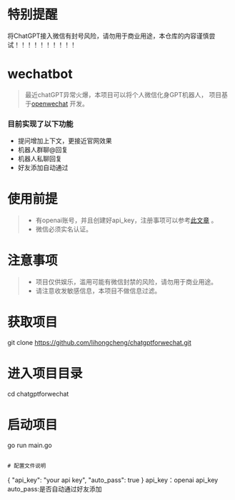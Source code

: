 # 特别提醒

将ChatGPT接入微信有封号风险，请勿用于商业用途，本仓库的内容谨慎尝试！！！！！！！！！！



# wechatbot
> 最近chatGPT异常火爆，本项目可以将个人微信化身GPT机器人，
> 项目基于[openwechat](https://github.com/eatmoreapple/openwechat) 开发。


### 目前实现了以下功能
 * 提问增加上下文，更接近官网效果 
 * 机器人群聊@回复
 * 机器人私聊回复
 * 好友添加自动通过
 
# 使用前提
> * 有openai账号，并且创建好api_key，注册事项可以参考[此文章](https://www.codeworld.top/?p=274) 。
> * 微信必须实名认证。

# 注意事项
> * 项目仅供娱乐，滥用可能有微信封禁的风险，请勿用于商业用途。
> * 请注意收发敏感信息，本项目不做信息过滤。

# 获取项目
git clone https://github.com/lihongcheng/chatgptforwechat.git

# 进入项目目录
cd chatgptforwechat

# 启动项目
go run main.go
````

# 配置文件说明
````
{
"api_key": "your api key",
"auto_pass": true
}
api_key：openai api_key
auto_pass:是否自动通过好友添加
````



